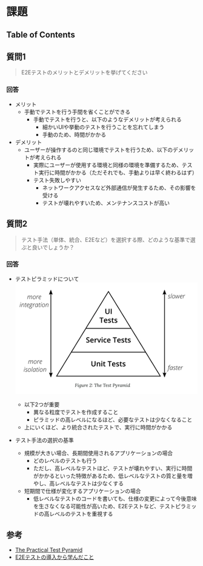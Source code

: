 # 課題

## Table of Contents
<!-- START doctoc generated TOC please keep comment here to allow auto update -->
<!-- DON'T EDIT THIS SECTION, INSTEAD RE-RUN doctoc TO UPDATE -->



<!-- END doctoc generated TOC please keep comment here to allow auto update -->

## 質問1

> E2Eテストのメリットとデメリットを挙げてください

### 回答

- メリット
  - 手動でテストを行う手間を省くことができる
    - 手動でテストを行うと、以下のようなデメリットが考えられる
      - 細かいUIや挙動のテストを行うことを忘れてしまう
      - 手動のため、時間がかかる
- デメリット
  - ユーザーが操作するのと同じ環境でテストを行うため、以下のデメリットが考えられる
    - 実際にユーザーが使用する環境と同様の環境を準備するため、テスト実行に時間がかかる（ただそれでも、手動よりは早く終わるはず）
    - テスト失敗しやすい
      - ネットワークアクセスなど外部通信が発生するため、その影響を受ける
      - テストが壊れやすいため、メンテナンスコストが高い

## 質問2

> テスト手法（単体、統合、E2Eなど）を選択する際、どのような基準で選ぶと良いでしょうか？

### 回答

- テストピラミッドについて
  ![](../../../assets/test_pyramid.png)
  - 以下2つが重要
    - 異なる粒度でテストを作成すること
    - ピラミッドの高レベルになるほど、必要なテストは少なくなること
  - 上にいくほど、より統合されたテストで、実行に時間がかかる

- テスト手法の選択の基準
  - 規模が大きい場合、長期間使用されるアプリケーションの場合
    - どのレベルのテストも行う
    - ただし、高レベルなテストほど、テストが壊れやすい、実行に時間がかかるといった特徴があるため、低レベルなテストの質と量を増やし、高レベルなテストは少なくする
  - 短期間で仕様が変化するアプリケーションの場合
    - 低レベルなテストのコードを書いても、仕様の変更によって今後意味を生さなくなる可能性が高いため、E2Eテストなど、テストピラミッドの高レベルのテストを重視する

## 参考
- [The Practical Test Pyramid](https://martinfowler.com/articles/practical-test-pyramid.html)
- [E2Eテストの導入から学んだこと](https://qiita.com/mt0m/items/7e18d8802843d9f60d28)